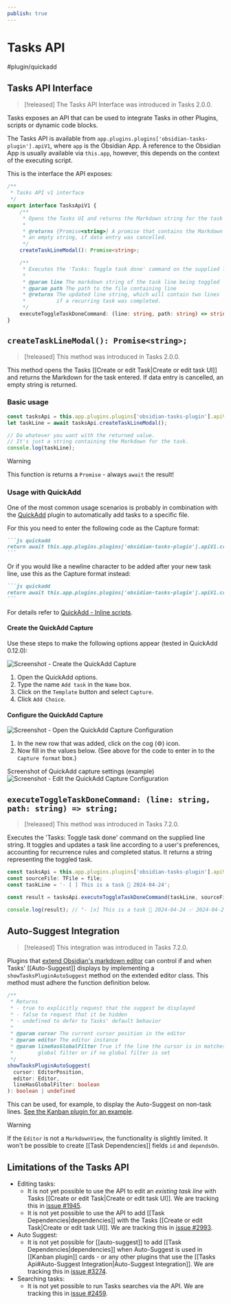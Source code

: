 ```yaml
---
publish: true
---
```


# Tasks API

<span class="related-pages">#plugin/quickadd</span>

## Tasks API Interface

> [!released]
The Tasks API Interface was introduced in Tasks 2.0.0.

Tasks exposes an API that can be used to integrate Tasks in other Plugins, scripts or
dynamic code blocks.

The Tasks API is available from `app.plugins.plugins['obsidian-tasks-plugin'].apiV1`,
where `app` is the Obsidian App. A reference to the Obsidian App is usually available via `this.app`,
however, this depends on the context of the executing script.

This is the interface the API exposes:

<!-- snippet: TasksApiV1.ts -->
```ts
/**
 * Tasks API v1 interface
 */
export interface TasksApiV1 {
    /**
     * Opens the Tasks UI and returns the Markdown string for the task entered.
     *
     * @returns {Promise<string>} A promise that contains the Markdown string for the task entered or
     * an empty string, if data entry was cancelled.
     */
    createTaskLineModal(): Promise<string>;

    /**
     * Executes the 'Tasks: Toggle task done' command on the supplied line string
     *
     * @param line The markdown string of the task line being toggled
     * @param path The path to the file containing line
     * @returns The updated line string, which will contain two lines
     *          if a recurring task was completed.
     */
    executeToggleTaskDoneCommand: (line: string, path: string) => string;
}
```
<!-- endSnippet -->

## `createTaskLineModal(): Promise<string>;`

> [!released]
This method was introduced in Tasks 2.0.0.

This method opens the Tasks [[Create or edit Task|Create or edit task UI]] and returns the Markdown for the task entered.
If data entry is cancelled, an empty string is returned.

### Basic usage

```javascript
const tasksApi = this.app.plugins.plugins['obsidian-tasks-plugin'].apiV1;
let taskLine = await tasksApi.createTaskLineModal();

// Do whatever you want with the returned value.
// It's just a string containing the Markdown for the task.
console.log(taskLine);
```

> [!warning]
> This function is returns a `Promise` - always `await` the result!

### Usage with QuickAdd
One of the most common usage scenarios is probably in combination with the [QuickAdd](https://github.com/chhoumann/quickadd) plugin
to automatically add tasks to a specific file.

For this you need to enter the following code as the Capture format:

<!-- markdownlint-disable code-fence-style -->
~~~markdown
```js quickadd
return await this.app.plugins.plugins['obsidian-tasks-plugin'].apiV1.createTaskLineModal();
```
~~~
<!-- markdownlint-enable code-fence-style -->

Or if you would like a newline character to be added after your new task line, use this as the Capture format instead:

<!-- markdownlint-disable code-fence-style -->
~~~markdown
```js quickadd
return await this.app.plugins.plugins['obsidian-tasks-plugin'].apiV1.createTaskLineModal() + '\n';
```
~~~
<!-- markdownlint-enable code-fence-style -->

For details refer to [QuickAdd - Inline scripts](https://quickadd.obsidian.guide/docs/InlineScripts).

#### Create the QuickAdd Capture

Use these steps to make the following options appear (tested in QuickAdd 0.12.0):

![Screenshot - Create the QuickAdd Capture](../../images/quickadd-settings-create-capture.png)

1. Open the QuickAdd options.
2. Type the name `Add task` in the `Name` box.
3. Click on the `Template` button and select `Capture`.
4. Click `Add Choice`.

#### Configure the QuickAdd Capture

![Screenshot - Open the QuickAdd Capture Configuration](../../images/quickadd-settings-configure-capture.png)

1. In the new row that was added, click on the cog (⚙) icon.
2. Now fill in the values below. (See above for the code to enter in to the `Capture format` box.)

Screenshot of QuickAdd capture settings (example)
![Screenshot - Edit the QuickAdd Capture Configuration](../../images/api-create-taskline-modal-quickadd-capture-example.png)

## `executeToggleTaskDoneCommand: (line: string, path: string) => string;`

> [!released]
> This method was introduced in Tasks 7.2.0.

Executes the 'Tasks: Toggle task done' command on the supplied line string. It toggles and updates a task line according to a user's preferences, accounting for recurrence rules and completed status. It returns a string representing the toggled task.

```typescript
const tasksApi = this.app.plugins.plugins['obsidian-tasks-plugin'].apiV1;
const sourceFile: TFile = file;
const taskLine = '- [ ] This is a task 📅 2024-04-24';

const result = tasksApi.executeToggleTaskDoneCommand(taskLine, sourceFile.path);

console.log(result); // "- [x] This is a task 📅 2024-04-24 ✅ 2024-04-23"
```

## Auto-Suggest Integration

> [!released]
> This integration was introduced in Tasks 7.2.0.

Plugins that [extend Obsidian's markdown editor](https://gist.github.com/Fevol/caa478ce303e69eabede7b12b2323838) can control if and when Tasks' [[Auto-Suggest]] displays by implementing a `showTasksPluginAutoSuggest` method on the extended editor class. This method must adhere the function definition below.

```typescript
/**
 * Returns
 * - true to explicitly request that the suggest be displayed
 * - false to request that it be hidden
 * - undefined to defer to Tasks' default behavior
 *
 * @param cursor The current cursor position in the editor
 * @param editor The editor instance
 * @param lineHasGlobalFilter True if the line the cursor is in matches the
 *        global filter or if no global filter is set
 */
showTasksPluginAutoSuggest(
  cursor: EditorPosition,
  editor: Editor,
  lineHasGlobalFilter: boolean
): boolean | undefined
```

This can be used, for example, to display the Auto-Suggest on non-task lines. [See the Kanban plugin for an example](https://github.com/mgmeyers/obsidian-kanban/blob/5fa792b9c2157390fe493f0feed6f0bc9be72910/src/components/Editor/MarkdownEditor.tsx#L100-L106).

> [!warning]
> If the `Editor` is not a `MarkdownView`, the functionality is slightly limited.
> It won't be possible to create [[Task Dependencies]] fields `id` and `dependsOn`.

## Limitations of the Tasks API

- Editing tasks:
  - It is not yet possible to use the API to edit an *existing task line* with Tasks [[Create or edit Task|Create or edit task UI]]. We are tracking this in [issue #1945](https://github.com/obsidian-tasks-group/obsidian-tasks/issues/1945).
  - It is not yet possible to use the API to add [[Task Dependencies|dependencies]] with the Tasks [[Create or edit Task|Create or edit task UI]]. We are tracking this in [issue #2993](https://github.com/obsidian-tasks-group/obsidian-tasks/issues/2993).
- Auto Suggest:
  - It is not yet possible for [[auto-suggest]] to add [[Task Dependencies|dependencies]] when Auto-Suggest is used in [[Kanban plugin]] cards - or any other plugins that use the [[Tasks Api#Auto-Suggest Integration|Auto-Suggest Integration]]. We are tracking this in [issue #3274](https://github.com/obsidian-tasks-group/obsidian-tasks/issues/3274).
- Searching tasks:
  - It is not yet possible to run Tasks searches via the API. We are tracking this in [issue #2459](https://github.com/obsidian-tasks-group/obsidian-tasks/issues/2459).
